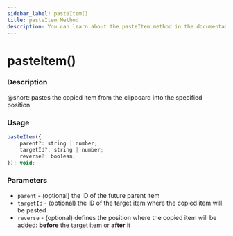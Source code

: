 ```yaml
---
sidebar_label: pasteItem()
title: pasteItem Method
description: You can learn about the pasteItem method in the documentation of the DHTMLX JavaScript To Do List library. Browse developer guides and API reference, try out code examples and live demos, and download a free 30-day evaluation version of DHTMLX To Do List.
---
```


# pasteItem()

### Description

@short: pastes the copied item from the clipboard into the specified position

### Usage

~~~js
pasteItem({
    parent?: string | number;
    targetId?: string | number;
    reverse?: boolean;
}): void;
~~~

### Parameters

- `parent` - (optional) the ID of the future parent item
- `targetId` - (optional) the ID of the target item where the copied item will be pasted
- `reverse` - (optional) defines the position where the copied item will be added: **before** the target item or **after** it